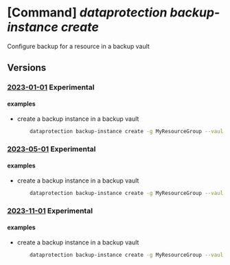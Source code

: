 # [Command] _dataprotection backup-instance create_

Configure backup for a resource in a backup vault

## Versions

### [2023-01-01](/Resources/mgmt-plane/L3N1YnNjcmlwdGlvbnMve30vcmVzb3VyY2Vncm91cHMve30vcHJvdmlkZXJzL21pY3Jvc29mdC5kYXRhcHJvdGVjdGlvbi9iYWNrdXB2YXVsdHMve30vYmFja3VwaW5zdGFuY2VzL3t9/2023-01-01.xml) **Experimental**

<!-- mgmt-plane /subscriptions/{}/resourcegroups/{}/providers/microsoft.dataprotection/backupvaults/{}/backupinstances/{} 2023-01-01 -->

#### examples

- create a backup instance in a backup vault
    ```bash
        dataprotection backup-instance create -g MyResourceGroup --vault-name MyVault --backup-instance backupinstance.json
    ```

### [2023-05-01](/Resources/mgmt-plane/L3N1YnNjcmlwdGlvbnMve30vcmVzb3VyY2Vncm91cHMve30vcHJvdmlkZXJzL21pY3Jvc29mdC5kYXRhcHJvdGVjdGlvbi9iYWNrdXB2YXVsdHMve30vYmFja3VwaW5zdGFuY2VzL3t9/2023-05-01.xml) **Experimental**

<!-- mgmt-plane /subscriptions/{}/resourcegroups/{}/providers/microsoft.dataprotection/backupvaults/{}/backupinstances/{} 2023-05-01 -->

#### examples

- create a backup instance in a backup vault
    ```bash
        dataprotection backup-instance create -g MyResourceGroup --vault-name MyVault --backup-instance backupinstance.json
    ```

### [2023-11-01](/Resources/mgmt-plane/L3N1YnNjcmlwdGlvbnMve30vcmVzb3VyY2Vncm91cHMve30vcHJvdmlkZXJzL21pY3Jvc29mdC5kYXRhcHJvdGVjdGlvbi9iYWNrdXB2YXVsdHMve30vYmFja3VwaW5zdGFuY2VzL3t9/2023-11-01.xml) **Experimental**

<!-- mgmt-plane /subscriptions/{}/resourcegroups/{}/providers/microsoft.dataprotection/backupvaults/{}/backupinstances/{} 2023-11-01 -->

#### examples

- create a backup instance in a backup vault
    ```bash
        dataprotection backup-instance create -g MyResourceGroup --vault-name MyVault --backup-instance backupinstance.json
    ```

